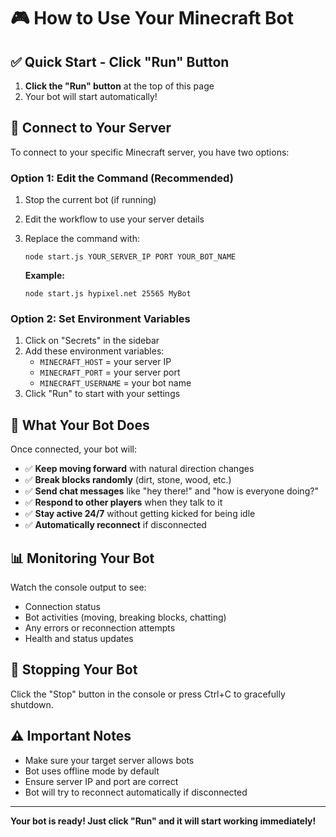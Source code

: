 # 🎮 How to Use Your Minecraft Bot

## ✅ Quick Start - Click "Run" Button

1. **Click the "Run" button** at the top of this page
2. Your bot will start automatically!

## 🎯 Connect to Your Server

To connect to your specific Minecraft server, you have two options:

### Option 1: Edit the Command (Recommended)
1. Stop the current bot (if running)
2. Edit the workflow to use your server details
3. Replace the command with:
   ```
   node start.js YOUR_SERVER_IP PORT YOUR_BOT_NAME
   ```
   
   **Example:**
   ```
   node start.js hypixel.net 25565 MyBot
   ```

### Option 2: Set Environment Variables
1. Click on "Secrets" in the sidebar
2. Add these environment variables:
   - `MINECRAFT_HOST` = your server IP
   - `MINECRAFT_PORT` = your server port  
   - `MINECRAFT_USERNAME` = your bot name
3. Click "Run" to start with your settings

## 🤖 What Your Bot Does

Once connected, your bot will:
- ✅ **Keep moving forward** with natural direction changes
- ✅ **Break blocks randomly** (dirt, stone, wood, etc.)
- ✅ **Send chat messages** like "hey there!" and "how is everyone doing?"
- ✅ **Respond to other players** when they talk to it
- ✅ **Stay active 24/7** without getting kicked for being idle
- ✅ **Automatically reconnect** if disconnected

## 📊 Monitoring Your Bot

Watch the console output to see:
- Connection status
- Bot activities (moving, breaking blocks, chatting)
- Any errors or reconnection attempts
- Health and status updates

## 🛑 Stopping Your Bot

Click the "Stop" button in the console or press Ctrl+C to gracefully shutdown.

## ⚠️ Important Notes

- Make sure your target server allows bots
- Bot uses offline mode by default
- Ensure server IP and port are correct
- Bot will try to reconnect automatically if disconnected

---

**Your bot is ready! Just click "Run" and it will start working immediately!**
